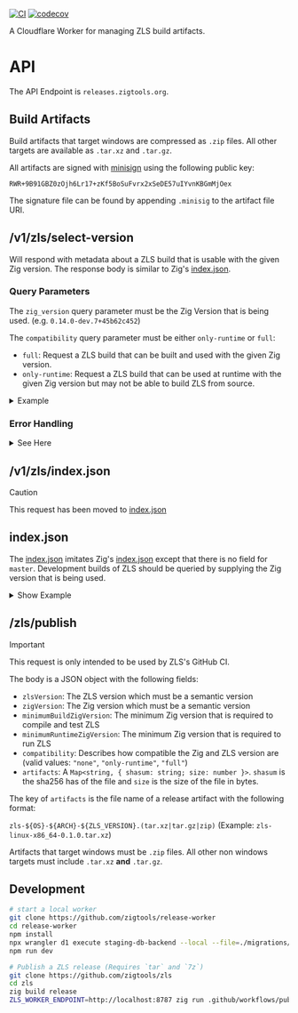 [![CI](https://github.com/zigtools/release-worker/workflows/CI/badge.svg)](https://github.com/zigtools/release-worker/actions)
[![codecov](https://codecov.io/gh/zigtools/release-worker/graph/badge.svg?token=A3YHEUHMT2)](https://codecov.io/gh/zigtools/release-worker)

A Cloudflare Worker for managing ZLS build artifacts.

# API

The API Endpoint is `releases.zigtools.org`.

## Build Artifacts

Build artifacts that target windows are compressed as `.zip` files. All other targets are available as `.tar.xz` and `.tar.gz`.

All artifacts are signed with [minisign](https://jedisct1.github.io/minisign/) using the following public key:

```
RWR+9B91GBZ0zOjh6Lr17+zKf5BoSuFvrx2xSeDE57uIYvnKBGmMjOex
```

The signature file can be found by appending `.minisig` to the artifact file URI.

## /v1/zls/select-version

Will respond with metadata about a ZLS build that is usable with the given Zig version.
The response body is similar to Zig's [index.json](https://ziglang.org/download/index.json).

### Query Parameters

The `zig_version` query parameter must be the Zig Version that is being used. (e.g. `0.14.0-dev.7+45b62c452`)

The `compatibility` query parameter must be either `only-runtime` or `full`:

- `full`: Request a ZLS build that can be built and used with the given Zig version.
- `only-runtime`: Request a ZLS build that can be used at runtime with the given Zig version but may not be able to build ZLS from source.

<details>
  <summary>Example</summary>
  
  ```bash
  curl "https://releases.zigtools.org/v1/zls/select-version?zig_version=0.14.0-dev.7%2B45b62c452&compatibility=only-runtime" # 0.14.0-dev.7+45b62c452
  ```
  
  ```json
  {
    "version": "0.14.0-dev.263+fa650ca",
    "date": "2024-12-20",
    "x86_64-windows": {
      "tarball": "https://builds.zigtools.org/zls-windows-x86_64-0.14.0-dev.263+fa650ca.zip",
      "shasum": "691c93933e8645e60144e6321d9dbe0288a4c79fbf271d58d1c9026bc802fe50",
      "size": "3916683"
    },
    "x86_64-linux": {
      "tarball": "https://builds.zigtools.org/zls-linux-x86_64-0.14.0-dev.263+fa650ca.tar.xz",
      "shasum": "b7a6ffd27771557c6935ab04cbb9cdd69e2334c0d78730e8fcae83c84d692575",
      "size": "3294836"
    },
    "x86_64-macos": {
      "tarball": "https://builds.zigtools.org/zls-macos-x86_64-0.14.0-dev.263+fa650ca.tar.xz",
      "shasum": "1dd653afd3100bcc60375bfeaa8d02ac668f78048002e512bc0d399dbd107f70",
      "size": "1038884"
    },
    "x86-windows": {
      "tarball": "https://builds.zigtools.org/zls-windows-x86-0.14.0-dev.263+fa650ca.zip",
      "shasum": "4358ad9294edda9d35724c307ae0f6c7e7e5310bbce6aaacce64f4db20174773",
      "size": "3979874"
    },
    "x86-linux": {
      "tarball": "https://builds.zigtools.org/zls-linux-x86-0.14.0-dev.263+fa650ca.tar.xz",
      "shasum": "ac757035b40d605473d933a7c50dd6588f84ffc79158dea9103c172a6ef1fcd9",
      "size": "3285184"
    },
    "aarch64-windows": {
      "tarball": "https://builds.zigtools.org/zls-windows-aarch64-0.14.0-dev.263+fa650ca.zip",
      "shasum": "9365cd7fd7eed5aedef229b3147b3b3cd9e76d363a24ecf2aff91f187a2823f5",
      "size": "3709946"
    },
    "aarch64-linux": {
      "tarball": "https://builds.zigtools.org/zls-linux-aarch64-0.14.0-dev.263+fa650ca.tar.xz",
      "shasum": "bf1a94eba812be4fdc73798677c9513f5d70f68dd5721ca534a1858b6bc79047",
      "size": "3125200"
    },
    "aarch64-macos": {
      "tarball": "https://builds.zigtools.org/zls-macos-aarch64-0.14.0-dev.263+fa650ca.tar.xz",
      "shasum": "11a0552a85c451eb6087e5ebfe7d2d72f751ed5eb10b1b56c7800e96867bc8ea",
      "size": "878672"
    },
    "arm-linux": {
      "tarball": "https://builds.zigtools.org/zls-linux-arm-0.14.0-dev.263+fa650ca.tar.xz",
      "shasum": "52ee5fd67cef696a095650f6cb40689a9a77efabd042bc75943e23a31b2da207",
      "size": "3233876"
    },
    "wasm32-wasi": {
      "tarball": "https://builds.zigtools.org/zls-wasi-wasm32-0.14.0-dev.263+fa650ca.tar.xz",
      "shasum": "d77ab7c6b3f788e2dd658d23c1e6c2c8ed9bb092b69953939dad8848b21c41e5",
      "size": "2217504"
    }
  }
  ```
  
</details>

### Error Handling

<details>
  <summary> See Here</summary>

The `/v1/zls/select-version` request may be unable to respond with a compatible Zig version.

If the request is valid but cannot be satified, a JSON response with an `code` and `message` field will be send.

```bash
curl "https://releases.zigtools.org/v1/zls/select-version?zig_version=0.30.0&compatibility=full"
```

```json
{
  "code": 1,
  "message": "ZLS 0.30 has not been released yet"
}
```

#### Unsupported

This error _should_ only occur when specifying a very old Zig version like `0.8.0`. Please open an issue when encounting this error on recent Zig versions.

```json
{
  "code": 0,
  "message": "Zig ${ZIG_VERSION} is not supported by ZLS"
}
```

#### Unsupported Release Cycle

The most common scenario for this error is after Zig has tagged a new release but ZLS hasn't updated yet.

Let's say that Zig `0.12.0` has been released but ZLS not yet released ZLS `0.12.0`. ZLS's latest build is therefore a `0.12.0-dev` build.
A request with `?zig_version=0.13.0-dev` will error because there is no ZLS `0.12.*` or ZLS `0.13.0-dev` builds.

Version Order Guide: `0.12.0-dev` < `0.12.0` < `0.13.0-dev` < `0.13.0`

```json
{
  "code": 1,
  "message": "No builds for the ${ZIG_MAJOR_VERSION}.${ZIG_MINOR_VERSION} release cycle are currently available"
}
```

This error only occurs on development/nightly builds of Zig.

#### Incompatible development build

The version selection algorithm has identified the given Zig version as incompatible with any available ZLS build. When encountering this error on the latest Zig master version, it usually means that a breaking change occured that needs ZLS to be updated.

```json
{
  "code": 2,
  "message": "Zig ${ZIG_VERSION} has no compatible ZLS build (yet)"
}
```

This error only occurs on development/nightly builds of Zig.

#### Incompatible tagged release

```json
{
  "code": 3,
  "message": "ZLS ${ZIG_MAJOR_VERSION}.${ZIG_MINOR_VERSION} has not been released yet"
}
```

This error only occurs on tagged releases of Zig.

</details>

## /v1/zls/index.json

> [!CAUTION]
> This request has been moved to [index.json](https://builds.zigtools.org/index.json)

## index.json

The [index.json](https://builds.zigtools.org/index.json) imitates Zig's [index.json](https://ziglang.org/download/index.json) except that there is no field for `master`. Development builds of ZLS should be queried by supplying the Zig version that is being used.

<details>
  <summary>Show Example</summary>
  
  ```bash
  curl "https://builds.zigtools.org/index.json"
  ```
  
  ```json
  {
    "0.14.0": {
      "date": "2025-03-06",
      "aarch64-linux": {
        "tarball": "https://builds.zigtools.org/zls-linux-aarch64-0.14.0.tar.xz",
        "shasum": "d85f4679af3961db149ead8a355eab4652c3e738eecaad69174cab5f1a1196cc",
        "size": "3369008"
      },
      "aarch64-macos": {
        "tarball": "https://builds.zigtools.org/zls-macos-aarch64-0.14.0.tar.xz",
        "shasum": "dfb627e1f9603583678f552d8035a12dce878215c0a507b32d6f1b9d074d6c4d",
        "size": "927968"
      },
      "aarch64-windows": {
        "tarball": "https://builds.zigtools.org/zls-windows-aarch64-0.14.0.zip",
        "shasum": "7a6d649bafe5d09334b095829b461de1ee7f09278e068b28b90f1566df710a38",
        "size": "4150974"
      },
      "armv7a-linux": {
        "tarball": "https://builds.zigtools.org/zls-linux-armv7a-0.14.0.tar.xz",
        "shasum": "34a41ddf6790959b220724957dedd2919f276298277f3e985dc68c7f9b47d3a0",
        "size": "3535916"
      },
      "loongarch64-linux": {
        "tarball": "https://builds.zigtools.org/zls-linux-loongarch64-0.14.0.tar.xz",
        "shasum": "ce006e31084451a8cdb493965f93f8355485ec4693f54fcba377766ed61597f2",
        "size": "3244668"
      },
      "powerpc64le-linux": {
        "tarball": "https://builds.zigtools.org/zls-linux-powerpc64le-0.14.0.tar.xz",
        "shasum": "c5d88b19017d8b9904a03cb088521f5bbd17171214b84bf2e712947f975b5b9f",
        "size": "3548180"
      },
      "riscv64-linux": {
        "tarball": "https://builds.zigtools.org/zls-linux-riscv64-0.14.0.tar.xz",
        "shasum": "892915a4b06b0503681e45eb45d7bf67a7d7d48daeb73c4ffd0bfb0d59b27a4b",
        "size": "4320460"
      },
      "x86-linux": {
        "tarball": "https://builds.zigtools.org/zls-linux-x86-0.14.0.tar.xz",
        "shasum": "79ca762b6cd5cffc165d473636fe0e1b225d2a4f75e5fed555261be4f046166b",
        "size": "3604608"
      },
      "x86-windows": {
        "tarball": "https://builds.zigtools.org/zls-windows-x86-0.14.0.zip",
        "shasum": "6c2d907830768f69a6296a6794da419597cb08d796243cf81e95452124649252",
        "size": "4564797"
      },
      "x86_64-linux": {
        "tarball": "https://builds.zigtools.org/zls-linux-x86_64-0.14.0.tar.xz",
        "shasum": "661f8d402ba3dc9b04b6e9bc3026495be7b838d2f18d148db2bd98bd699c1360",
        "size": "3567628"
      },
      "x86_64-macos": {
        "tarball": "https://builds.zigtools.org/zls-macos-x86_64-0.14.0.tar.xz",
        "shasum": "baee69e4645deeccb42970b4a01f573592209dc1cf72e32893c59ca06af511dc",
        "size": "1086696"
      },
      "x86_64-windows": {
        "tarball": "https://builds.zigtools.org/zls-windows-x86_64-0.14.0.zip",
        "shasum": "10bb73102bab4d2fa9fd00ef48ad84ff2332b91e7fc449de751676367fe7dfd2",
        "size": "4382699"
      },
      "wasm32-wasi": {
        "tarball": "https://builds.zigtools.org/zls-wasi-wasm32-0.14.0.tar.xz",
        "shasum": "cf9f77982c8d2549603c4361a4653817107974e29811ff7a857ef9230b6ad748",
        "size": "2320208"
      }
    },
    "0.13.0": {
      "date": "2024-06-09",
      "x86_64-windows": {
        "tarball": "https://builds.zigtools.org/zls-windows-x86_64-0.13.0.zip",
        "shasum": "d87ed0834df3c30feae976843f0c6640acd31af1f31c0917907f7bfebae5bd14",
        "size": "3773703"
      },
      "x86_64-linux": {
        "tarball": "https://builds.zigtools.org/zls-linux-x86_64-0.13.0.tar.xz",
        "shasum": "ec4c1b45caf88e2bcb9ebb16c670603cc596e4f621b96184dfbe837b39cd8410",
        "size": "3292516"
      },
      "x86_64-macos": {
        "tarball": "https://builds.zigtools.org/zls-macos-x86_64-0.13.0.tar.xz",
        "shasum": "4b63854d6b76810abd2563706e7d768efc7111e44dd8b371d49198e627697a13",
        "size": "1047656"
      },
      "x86-windows": {
        "tarball": "https://builds.zigtools.org/zls-windows-x86-0.13.0.zip",
        "shasum": "8d71f0fde1238082ee3b7fb5d9e361411183fad2d7a55a78b403ed7cd4fc2d13",
        "size": "3876223"
      },
      "x86-linux": {
        "tarball": "https://builds.zigtools.org/zls-linux-x86-0.13.0.tar.xz",
        "shasum": "9b1632f53528ec29b214286a6056ba1b352737335311926c48317daf1f73f234",
        "size": "3342824"
      },
      "aarch64-linux": {
        "tarball": "https://builds.zigtools.org/zls-linux-aarch64-0.13.0.tar.xz",
        "shasum": "8e258711168c2e3e7e81d6074663cfe291309b779928aaa4c66aed1affeba1aa",
        "size": "3117620"
      },
      "aarch64-macos": {
        "tarball": "https://builds.zigtools.org/zls-macos-aarch64-0.13.0.tar.xz",
        "shasum": "9848514524f5e5d33997ac280b7d92388407209d4b8d4be3866dc3cf30ca6ca8",
        "size": "929348"
      },
      "wasm32-wasi": {
        "tarball": "https://builds.zigtools.org/zls-wasi-wasm32-0.13.0.tar.xz",
        "shasum": "ed2af8a5c8661a3eeaa5d498db150c237fe721dd5f48f99ec14833c2b5208493",
        "size": "2231904"
      }
    },
    "0.12.0": {
      "date": "2024-06-08",
      "aarch64-linux": {
        "tarball": "https://builds.zigtools.org/zls-linux-aarch64-0.12.0.tar.xz",
        "shasum": "ea81ee5c64c8b39aaf23c26d641e263470738d76bee945db9f7207bad10f6d6f",
        "size": "3058360"
      },
      "x86-linux": {
        "tarball": "https://builds.zigtools.org/zls-linux-x86-0.12.0.tar.xz",
        "shasum": "f9ed28d9eb12701b85aafd1956d0d2622086a11761a68561de26677f6410ae6c",
        "size": "3307028"
      },
      "x86_64-linux": {
        "tarball": "https://builds.zigtools.org/zls-linux-x86_64-0.12.0.tar.xz",
        "shasum": "a1049798c9d3b14760f24de5c0a6b5a176abd404979828342b7319939563dfaa",
        "size": "3238880"
      },
      "aarch64-macos": {
        "tarball": "https://builds.zigtools.org/zls-macos-aarch64-0.12.0.tar.xz",
        "shasum": "48892e8e75ebd8cbe1d82548e20094c4c9f7f1b81fdabe18b430f334d93dc76c",
        "size": "912760"
      },
      "x86_64-macos": {
        "tarball": "https://builds.zigtools.org/zls-macos-x86_64-0.12.0.tar.xz",
        "shasum": "6c6b24d2d57de6fcae8c44d8c484a359262b4a46339fe339a6fade433fc7c6b6",
        "size": "1038668"
      },
      "wasm32-wasi": {
        "tarball": "https://builds.zigtools.org/zls-wasi-wasm32-0.12.0.tar.xz",
        "shasum": "82f9fa4394676c25e4b090253f4bcc811f2cc0186abef6e29e90d908af5c60a8",
        "size": "2235168"
      },
      "x86-windows": {
        "tarball": "https://builds.zigtools.org/zls-windows-x86-0.12.0.zip",
        "shasum": "38bf431c3d8eb484458c77a8b7517a44d1bdbc8e1b85d664f8e8f616d94a92c0",
        "size": "3850972"
      },
      "x86_64-windows": {
        "tarball": "https://builds.zigtools.org/zls-windows-x86_64-0.12.0.zip",
        "shasum": "3ff600660081c1867a83a800d22ad784849d1bee2e18bbe4495b95164e3de136",
        "size": "3697303"
      }
    },
    "0.11.0": {
      "date": "2024-06-08",
      "aarch64-linux": {
        "tarball": "https://builds.zigtools.org/zls-linux-aarch64-0.11.0.tar.xz",
        "shasum": "43184d2d324b27d2f18b72818676b367e6633264a0f4d74d1249b8a0824d1e1c",
        "size": "2871712"
      },
      "x86-linux": {
        "tarball": "https://builds.zigtools.org/zls-linux-x86-0.11.0.tar.xz",
        "shasum": "580e8de3980778dc77aa0a77fb60efc0c71a17e12987f43379b326fc4c5dcf6c",
        "size": "2954488"
      },
      "x86_64-linux": {
        "tarball": "https://builds.zigtools.org/zls-linux-x86_64-0.11.0.tar.xz",
        "shasum": "bd65d0cd79e83395b98035991b100821589b07ed8716fb2a44b1e234c9167f3f",
        "size": "2965448"
      },
      "aarch64-macos": {
        "tarball": "https://builds.zigtools.org/zls-macos-aarch64-0.11.0.tar.xz",
        "shasum": "5152757727a958e6991b09fee4fb1b89c42b0e1c19f6b866e3567a83a126851c",
        "size": "1605664"
      },
      "x86_64-macos": {
        "tarball": "https://builds.zigtools.org/zls-macos-x86_64-0.11.0.tar.xz",
        "shasum": "8d3d83c8e1fc7a13d0c58624a9a0bdb289771c3714d01d7aace24277c95e70fb",
        "size": "1746000"
      },
      "wasm32-wasi": {
        "tarball": "https://builds.zigtools.org/zls-wasi-wasm32-0.11.0.tar.xz",
        "shasum": "06e13738a34625fe36dd397dc095c8dd986ba49c214574d5a7d04aa0a5ca669d",
        "size": "2799028"
      },
      "x86-windows": {
        "tarball": "https://builds.zigtools.org/zls-windows-x86-0.11.0.zip",
        "shasum": "8fd720f60de35e59ea3ac465d83fe4c15fd002a3abd5c259abd1cabf30756626",
        "size": "4530355"
      },
      "x86_64-windows": {
        "tarball": "https://builds.zigtools.org/zls-windows-x86_64-0.11.0.zip",
        "shasum": "b14608a9541e89cbe8993ff22a6e3cf6248dd326cc5d42c4ee5469f2933e155b",
        "size": "4186972"
      }
    },
    "0.10.0": {
      "date": "2024-06-08",
      "x86-linux": {
        "tarball": "https://builds.zigtools.org/zls-linux-x86-0.10.0.tar.xz",
        "shasum": "dfc6f2d791b84ff7bd7bfe24e17bc1fed430b6f2db7d8a31735fa19c892334e4",
        "size": "1142116"
      },
      "x86_64-linux": {
        "tarball": "https://builds.zigtools.org/zls-linux-x86_64-0.10.0.tar.xz",
        "shasum": "9a6cda8a9dc4b536f76439285541ad197eb30f67b0df47746411043c48091351",
        "size": "1168192"
      },
      "aarch64-macos": {
        "tarball": "https://builds.zigtools.org/zls-macos-aarch64-0.10.0.tar.xz",
        "shasum": "543c9f7d8895ab12b8c0b860601513c54d354ffd558a439fed9152af74c65ce6",
        "size": "378028"
      },
      "x86_64-macos": {
        "tarball": "https://builds.zigtools.org/zls-macos-x86_64-0.10.0.tar.xz",
        "shasum": "bebd917db44e8fff8daf5aab9f06dbee183dad1ce351bc6ecb264ccae710d951",
        "size": "486076"
      },
      "x86-windows": {
        "tarball": "https://builds.zigtools.org/zls-windows-x86-0.10.0.zip",
        "shasum": "8b1e20ddf16419d956473830c450dbe6eb3f9022404b65a85bc0707437419405",
        "size": "1645296"
      },
      "x86_64-windows": {
        "tarball": "https://builds.zigtools.org/zls-windows-x86_64-0.10.0.zip",
        "shasum": "f9a29b8e5a743282112c53caa28de7f8534e4c83cf801011263202266fc5ff2e",
        "size": "1582483"
      }
    },
    "0.9.0": {
      "date": "2024-06-08",
      "x86_64-linux": {
        "tarball": "https://builds.zigtools.org/zls-linux-x86_64-0.9.0.tar.xz",
        "shasum": "0bb16e2e3a1c4dab22b1d6b25deeefd2212abcc2e88702a3f58705164703a7f8",
        "size": "1145776"
      },
      "x86-linux": {
        "tarball": "https://builds.zigtools.org/zls-linux-x86-0.9.0.tar.xz",
        "shasum": "4596d0fcf236da331fa3afd9f282ac2492f22469f1b673465035b80850f4bd01",
        "size": "1187788"
      },
      "x86_64-macos": {
        "tarball": "https://builds.zigtools.org/zls-macos-x86_64-0.9.0.tar.xz",
        "shasum": "d8f2e8deda1751d7d46979b686784ebd5c843a9ba8f0bce69424351c4bfbea5f",
        "size": "417592"
      },
      "x86-windows": {
        "tarball": "https://builds.zigtools.org/zls-windows-x86-0.9.0.zip",
        "shasum": "30cdf11c1c4cfe8ec260596dbf80ec498740ecd7fce6a025006176e21a90cd52",
        "size": "1648827"
      },
      "x86_64-windows": {
        "tarball": "https://builds.zigtools.org/zls-windows-x86_64-0.9.0.zip",
        "shasum": "0a99b39124c536fc277208b71c1ddb82a8ba29aa9de1df5a4e824d633420f62e",
        "size": "1627474"
      }
    }
  }
  ```
  
</details>

## /zls/publish

> [!IMPORTANT]
> This request is only intended to be used by ZLS's GitHub CI.

The body is a JSON object with the following fields:

- `zlsVersion`: The ZLS version which must be a semantic version
- `zigVersion`: The Zig version which must be a semantic version
- `minimumBuildZigVersion`: The minimum Zig version that is required to compile and test ZLS
- `minimumRuntimeZigVersion`: The minimum Zig version that is required to run ZLS
- `compatibility`: Describes how compatible the Zig and ZLS version are (valid values: `"none"`, `"only-runtime"`, `"full"`)
- `artifacts`: A `Map<string, { shasum: string; size: number }>`. `shasum` is the sha256 has of the file and `size` is the size of the file in bytes.

The key of `artifacts` is the file name of a release artifact with the following format:

`zls-${OS}-${ARCH}-${ZLS_VERSION}.(tar.xz|tar.gz|zip)` (Example: `zls-linux-x86_64-0.1.0.tar.xz`)

Artifacts that target windows must be `.zip` files. All other non windows targets must include `.tar.xz` **and** `.tar.gz`.

## Development

```bash
# start a local worker
git clone https://github.com/zigtools/release-worker
cd release-worker
npm install
npx wrangler d1 execute staging-db-backend --local --file=./migrations/0000_initial.sql
npm run dev
```

```bash
# Publish a ZLS release (Requires `tar` and `7z`)
git clone https://github.com/zigtools/zls
cd zls
zig build release
ZLS_WORKER_ENDPOINT=http://localhost:8787 zig run .github/workflows/publish_release.zig
```
